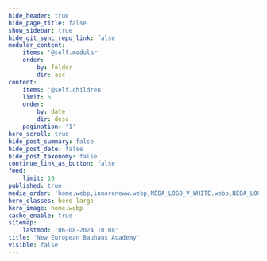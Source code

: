 ```yaml
---
hide_header: true
hide_page_title: false
show_sidebar: true
hide_git_sync_repo_link: false
modular_content:
    items: '@self.modular'
    order:
        by: folder
        dir: asc
content:
    items: '@self.children'
    limit: 6
    order:
        by: date
        dir: desc
    pagination: '1'
hero_scroll: true
hide_post_summary: false
hide_post_date: false
hide_post_taxonomy: false
continue_link_as_button: false
feed:
    limit: 10
published: true
media_order: 'home.webp,innoreneww.webp,NEBA_LOGO_V_WHITE.webp,NEBA_LOGO_V_WHITE_outline.webp'
hero_classes: hero-large
hero_image: home.webp
cache_enable: true
sitemap:
    lastmod: '06-08-2024 10:08'
title: 'New European Bauhaus Academy'
visible: false
---
```


